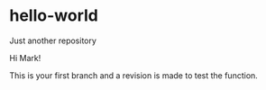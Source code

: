 # hello-world
Just another repository

Hi Mark!

This is your first branch and a revision is made to test the function.
